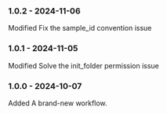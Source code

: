 ### 1.0.2 - 2024-11-06
Modified
Fix the sample_id convention issue
### 1.0.1 - 2024-11-05
Modified 
Solve the init_folder permission issue
### 1.0.0 - 2024-10-07
Added
A brand-new workflow.
